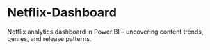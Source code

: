 # Netflix-Dashboard
Netflix analytics dashboard in Power BI – uncovering content trends, genres, and release patterns.
